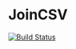 JoinCSV
=======
[![Build Status](https://travis-ci.org/peterSW/corow.png?branch=master)](https://travis-ci.org/peterSW/corow)
